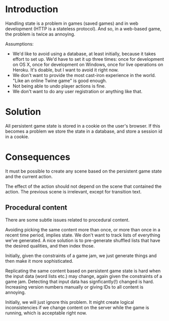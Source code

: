 # Introduction
Handling state is a problem in games (saved games) and in web development (HTTP is a stateless protocol). And so, in a web-based game, the problem is twice as annoying.

Assumptions:

- We'd like to avoid using a database, at least initially, because it takes effort to set up. We'd have to set it up three times: once for development on OS X, once for development on Windows, once for live operations on Heroku. It's doable, but I want to avoid it right now.
- We don't want to provide the most cast-iron experience in the world. "Like an online Twine game" is good enough.
- Not being able to undo player actions is fine.
- We don't want to do any user registration or anything like that.

# Solution
All persistent game state is stored in a cookie on the user's browser.
If this becomes a problem we store the state in a database, and store a session id in a cookie.

# Consequences
It must be possible to create any scene based on the persistent game state and the current action.

The effect of the action should not depend on the scene that contained the action. The previous scene is irrelevant, except for transition text.

## Procedural content
There are some subtle issues related to procedural content.

Avoiding picking the same content more than once, or more than once in a recent time period, implies state. We don't want to track lists of everything we've generated. A nice solution is to pre-generate shuffled lists that have the desired qualities, and then index those.

Initially, given the constraints of a game jam, we just generate things and then make it more sophisticated.

Replicating the same content based on persistent game state is hard when the input data (word lists etc.) may change, again given the constraints of a game jam. Detecting that input data has signficantly(!) changed is hard. Increasing version numbers manually or giving IDs to all content is annoying.

Initially, we will just ignore this problem. It might create logical inconsistencies if we change content on the server while the game is running, which is acceptable right now.
